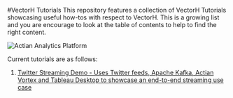 #VectorH Tutorials
This repository features a collection of VectorH Tutorials showcasing useful how-tos with respect to VectorH. This is a growing list and you are encourage to look at the table of contents to help to find the right content.

![Actian Analytics Platform](http://wwwcdn2.actian.com/wp-content/uploads/2015/03/vortex-img.jpg)


Current tutorials are as follows:

1. [Twitter Streaming Demo - Uses Twitter feeds, Apache Kafka, Actian Vortex and Tableau Desktop to showcase an end-to-end streaming use case](tutorials/streaming-twitter-demo/README.md)
